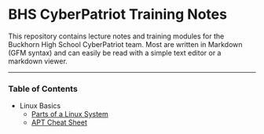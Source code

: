 # BHS CyberPatriot Training Notes

This repository contains lecture notes and training modules for the Buckhorn High School CyberPatriot team. Most are written in Markdown (GFM syntax) and can easily be read with a simple text editor or a markdown viewer.

---

### Table of Contents

- Linux Basics
  - [Parts of a Linux System](https://github.com/bhscyberninjas/training-notes/blob/master/Lectures/Linux%20Basics/Parts%20of%20a%20Linux%20System.md)
  - [APT Cheat Sheet](https://github.com/bhscyberninjas/training-notes/blob/master/Lectures/Linux%20Basics/Package%20Management%20Cheat%20Sheet.md)

